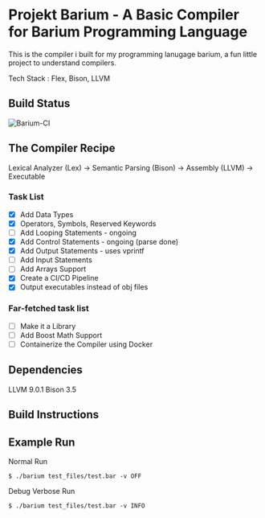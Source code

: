 # Projekt Barium - A Basic Compiler for Barium Programming Language

This is the compiler i built for my programming lanugage barium, a fun little project to understand compilers.

Tech Stack : Flex, Bison, LLVM

## Build Status

![Barium-CI](https://github.com/satyajitghana/ProjektBarium/workflows/Barium-CI/badge.svg)

## The Compiler Recipe

Lexical Analyzer (Lex) -> Semantic Parsing (Bison) -> Assembly (LLVM) -> Executable


### Task List

- [X] Add Data Types
- [X] Operators, Symbols, Reserved Keywords
- [ ] Add Looping Statements - ongoing
- [X] Add Control Statements - ongoing (parse done)
- [X] Add Output Statements - uses vprintf
- [ ] Add Input Statements
- [ ] Add Arrays Support
- [X] Create a CI/CD Pipeline
- [X] Output executables instead of obj files

### Far-fetched task list

- [ ] Make it a Library
- [ ] Add Boost Math Support
- [ ] Containerize the Compiler using Docker

## Dependencies

LLVM 9.0.1
Bison 3.5

## Build Instructions


## Example Run

Normal Run

```shell
$ ./barium test_files/test.bar -v OFF
```

Debug Verbose Run

```shell
$ ./barium test_files/test.bar -v INFO
```
